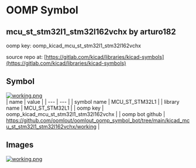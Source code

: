 # OOMP Symbol  
## mcu_st_stm32l1_stm32l162vchx  by arturo182  
  
oomp key: oomp_kicad_mcu_st_stm32l1_stm32l162vchx  
  
source repo at: [https://gitlab.com/kicad/libraries/kicad-symbols](https://gitlab.com/kicad/libraries/kicad-symbols)  
## Symbol  
  
[![working.png](working_600.png)](working.png)  
| name | value | 
| --- | --- | 
| symbol name | MCU_ST_STM32L1 | 
| library name | MCU_ST_STM32L1 | 
| oomp key | oomp_kicad_mcu_st_stm32l1_stm32l162vchx | 
| oomp bot github | https://github.com/oomlout/oomlout_oomp_symbol_bot/tree/main/kicad_mcu_st_stm32l1_stm32l162vchx/working | 
## Images  
  
[![working.png](working_140.png)](working.png)  
